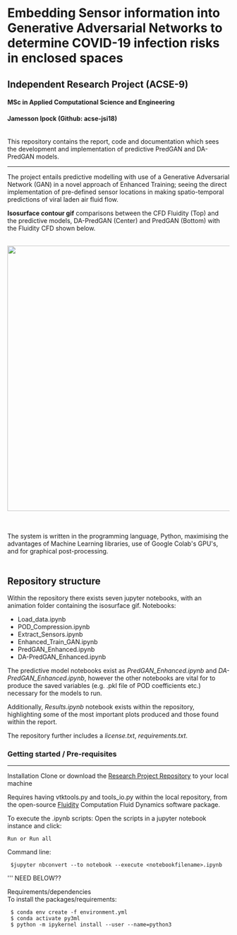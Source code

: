 Embedding Sensor information into Generative Adversarial Networks to determine COVID-19 infection risks in enclosed spaces
=======================

## Independent Research Project (ACSE-9) </br>
#### MSc in Applied Computational Science and Engineering 
#### Jamesson Ipock (Github: acse-jsi18)
</br>
This repository contains the report, code and documentation which sees the development and implementation of predictive PredGAN and DA-PredGAN models. 

------------------------

The project entails predictive modelling with use of a Generative Adversarial Network (GAN) in a novel approach of Enhanced Training; seeing the direct implementation of pre-defined sensor locations in making spatio-temporal predictions of viral laden air fluid flow. 
</br> 

**Isosurface contour gif** comparisons between the CFD Fluidity (Top) and the predictive models, DA-PredGAN (Center) and PredGAN (Bottom) with the Fluidity CFD shown below. 

&nbsp;&nbsp;&nbsp;&nbsp;&nbsp;&nbsp;&nbsp;&nbsp;&nbsp;&nbsp;&nbsp;&nbsp;&nbsp;&nbsp;&nbsp;&nbsp;&nbsp;&nbsp;&nbsp;&nbsp;&nbsp;&nbsp;&nbsp;&nbsp;<a href="#"><img src="https://github.com/acse-2020/acse2020-acse9-finalreport-acse-jsi18/blob/master/animations/animation.gif" width="600"></a>&nbsp;&nbsp;&nbsp;

</br>
The system is written in the programming language, Python, maximising the advantages of Machine Learning libraries, use of Google Colab's GPU's, and for graphical post-processing.
</br></br>

Repository structure
--------------------------
Within the repository there exists seven jupyter notebooks, with an animation folder containing the isosurface gif.
Notebooks:
* Load_data.ipynb
* POD_Compression.ipynb
* Extract_Sensors.ipynb
* Enhanced_Train_GAN.ipynb
* PredGAN_Enhanced.ipynb
* DA-PredGAN_Enhanced.ipynb

The predictive model notebooks exist as *PredGAN_Enhanced.ipynb* and *DA-PredGAN_Enhanced.ipynb*, however the other notebooks are vital for to produce the saved variables (e.g. .pkl file of POD coefficients etc.) necessary for the models to run.

Additionally, *Results.ipynb* notebook exists within the repository, highlighting some of the most important plots produced and those found within the report.

The repository further includes a *license.txt*, *requirements.txt*. 

### Getting started / Pre-requisites
----------------------------------
Installation
Clone or download the [Research Project Repository](https://github.com/acse-2020/acse2020-acse9-finalreport-acse-jsi18.git) to your local machine

Requires having vtktools.py and tools_io.py within the local repository, from the open-source [Fluidity](https://github.com/FluidityProject/fluidity) Computation Fluid Dynamics software package. 

To execute the .ipynb scripts:
Open the scripts in a jupyter notebook instance and click:
    
    Run or Run all
Command line:
     
     $jupyter nbconvert --to notebook --execute <notebookfilename>.ipynb

''' NEED BELOW??

Requirements/dependencies</br>
To install the packages/requirements:

     $ conda env create -f environment.yml 
     $ conda activate py3ml
     $ python -m ipykernel install --user --name=python3

